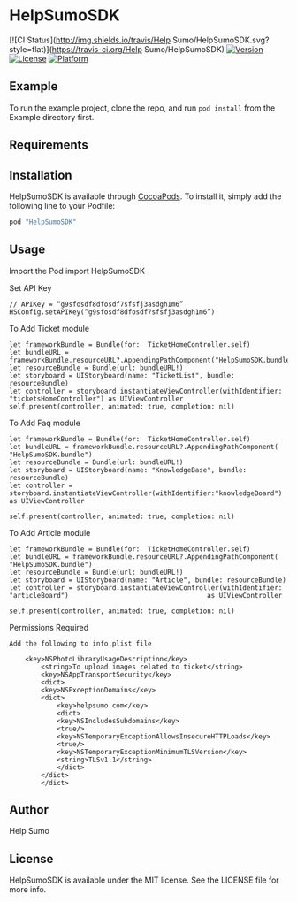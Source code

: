 # HelpSumoSDK

[![CI Status](http://img.shields.io/travis/Help Sumo/HelpSumoSDK.svg?style=flat)](https://travis-ci.org/Help Sumo/HelpSumoSDK)
[![Version](https://img.shields.io/cocoapods/v/HelpSumoSDK.svg?style=flat)](http://cocoapods.org/pods/HelpSumoSDK)
[![License](https://img.shields.io/cocoapods/l/HelpSumoSDK.svg?style=flat)](http://cocoapods.org/pods/HelpSumoSDK)
[![Platform](https://img.shields.io/cocoapods/p/HelpSumoSDK.svg?style=flat)](http://cocoapods.org/pods/HelpSumoSDK)

## Example

To run the example project, clone the repo, and run `pod install` from the Example directory first.

## Requirements

## Installation

HelpSumoSDK is available through [CocoaPods](http://cocoapods.org). To install
it, simply add the following line to your Podfile:

```ruby
pod "HelpSumoSDK"
```
## Usage

Import the Pod
    import HelpSumoSDK

Set API Key

   	// APIKey = “g9sfosdf8dfosdf7sfsfj3asdgh1m6” 
	HSConfig.setAPIKey(“g9sfosdf8dfosdf7sfsfj3asdgh1m6”)

To Add Ticket module

  	let frameworkBundle = Bundle(for:  TicketHomeController.self)
	let bundleURL = frameworkBundle.resourceURL?.AppendingPathComponent("HelpSumoSDK.bundle")
	let resourceBundle = Bundle(url: bundleURL!)
	let storyboard = UIStoryboard(name: "TicketList", bundle: resourceBundle)
	let controller = storyboard.instantiateViewController(withIdentifier: "ticketsHomeController") as UIViewController       
 	self.present(controller, animated: true, completion: nil)

To Add Faq module

  	let frameworkBundle = Bundle(for:  TicketHomeController.self)
	let bundleURL = frameworkBundle.resourceURL?.AppendingPathComponent( "HelpSumoSDK.bundle")
	let resourceBundle = Bundle(url: bundleURL!)
	let storyboard = UIStoryboard(name: "KnowledgeBase", bundle: resourceBundle)
	let controller = storyboard.instantiateViewController(withIdentifier:"knowledgeBoard") as UIViewController       
            
 	self.present(controller, animated: true, completion: nil)

To Add Article module

	let frameworkBundle = Bundle(for:  TicketHomeController.self)
	let bundleURL = frameworkBundle.resourceURL?.AppendingPathComponent( "HelpSumoSDK.bundle")
	let resourceBundle = Bundle(url: bundleURL!)
	let storyboard = UIStoryboard(name: "Article", bundle: resourceBundle)
	let controller = storyboard.instantiateViewController(withIdentifier: "articleBoard") 									as UIViewController       
	
 	self.present(controller, animated: true, completion: nil)

Permissions Required
	
	Add the following to info.plist file

		<key>NSPhotoLibraryUsageDescription</key>
		    <string>To upload images related to ticket</string>
		    <key>NSAppTransportSecurity</key>
		    <dict>
			<key>NSExceptionDomains</key>
			<dict>
			    <key>helpsumo.com</key>
			    <dict>
				<key>NSIncludesSubdomains</key>
				<true/>
				<key>NSTemporaryExceptionAllowsInsecureHTTPLoads</key>
				<true/>
				<key>NSTemporaryExceptionMinimumTLSVersion</key>
				<string>TLSv1.1</string>
			    </dict>
			</dict>
		    </dict>

## Author

Help Sumo

## License

HelpSumoSDK is available under the MIT license. See the LICENSE file for more info.
